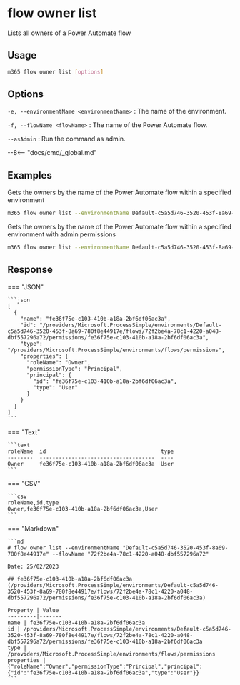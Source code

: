 # flow owner list

Lists all owners of a Power Automate flow

## Usage

```sh
m365 flow owner list [options]
```

## Options

`-e, --environmentName <environmentName>`
: The name of the environment.

`-f, --flowName <flowName>`
: The name of the Power Automate flow.

`--asAdmin`
: Run the command as admin.

--8<-- "docs/cmd/_global.md"

## Examples

Gets the owners by the name of the Power Automate flow within a specified environment

```sh
m365 flow owner list --environmentName Default-c5a5d746-3520-453f-8a69-780f8e44917e --flowName 72f2be4a-78c1-4220-a048-dbf557296a72
```

Gets the owners by the name of the Power Automate flow within a specified environment with admin permissions

```sh
m365 flow owner list --environmentName Default-c5a5d746-3520-453f-8a69-780f8e44917e --flowName 72f2be4a-78c1-4220-a048-dbf557296a72 --asAdmin
```

## Response

=== "JSON"

    ```json
    [
      {
        "name": "fe36f75e-c103-410b-a18a-2bf6df06ac3a",
        "id": "/providers/Microsoft.ProcessSimple/environments/Default-c5a5d746-3520-453f-8a69-780f8e44917e/flows/72f2be4a-78c1-4220-a048-dbf557296a72/permissions/fe36f75e-c103-410b-a18a-2bf6df06ac3a",
        "type": "/providers/Microsoft.ProcessSimple/environments/flows/permissions",
        "properties": {
          "roleName": "Owner",
          "permissionType": "Principal",
          "principal": {
            "id": "fe36f75e-c103-410b-a18a-2bf6df06ac3a",
            "type": "User"
          }
        }
      }
    ]
    ```

=== "Text"

    ```text
    roleName  id                                    type
    --------  ------------------------------------  ----
    Owner     fe36f75e-c103-410b-a18a-2bf6df06ac3a  User
    ```

=== "CSV"

    ```csv
    roleName,id,type
    Owner,fe36f75e-c103-410b-a18a-2bf6df06ac3a,User
    ```

=== "Markdown"

    ```md
    # flow owner list --environmentName "Default-c5a5d746-3520-453f-8a69-780f8e44917e" --flowName "72f2be4a-78c1-4220-a048-dbf557296a72"

    Date: 25/02/2023

    ## fe36f75e-c103-410b-a18a-2bf6df06ac3a (/providers/Microsoft.ProcessSimple/environments/Default-c5a5d746-3520-453f-8a69-780f8e44917e/flows/72f2be4a-78c1-4220-a048-dbf557296a72/permissions/fe36f75e-c103-410b-a18a-2bf6df06ac3a)

    Property | Value
    ---------|-------
    name | fe36f75e-c103-410b-a18a-2bf6df06ac3a
    id | /providers/Microsoft.ProcessSimple/environments/Default-c5a5d746-3520-453f-8a69-780f8e44917e/flows/72f2be4a-78c1-4220-a048-dbf557296a72/permissions/fe36f75e-c103-410b-a18a-2bf6df06ac3a
    type | /providers/Microsoft.ProcessSimple/environments/flows/permissions
    properties | {"roleName":"Owner","permissionType":"Principal","principal":{"id":"fe36f75e-c103-410b-a18a-2bf6df06ac3a","type":"User"}}
    ```
